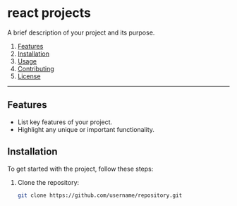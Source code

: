 # react projects

A brief description of your project and its purpose.

1. [Features](#features)
2. [Installation](#installation)
3. [Usage](#usage)
4. [Contributing](#contributing)
5. [License](#license)

---

## Features

- List key features of your project.
- Highlight any unique or important functionality.

## Installation

To get started with the project, follow these steps:

1. Clone the repository:
   ```bash
   git clone https://github.com/username/repository.git
